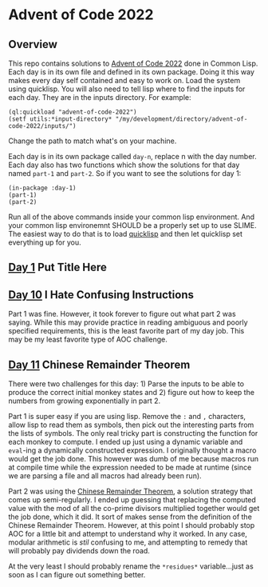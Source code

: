 # Advent of Code 2022

## Overview

This repo contains solutions to [Advent of Code 2022](https://adventofcode.com/2022) done in Common Lisp. Each day is in its own file and defined in its own package. Doing it this way makes every day self contained and easy to work on. Load the system using quicklisp. You will also need to tell lisp where to find the inputs for each day. They are in the inputs directory. For example:

```Common Lisp
(ql:quickload "advent-of-code-2022")
(setf utils:*input-directory* "/my/development/directory/advent-of-code-2022/inputs/")
```

Change the path to match what's on your machine.

Each day is in its own package called `day-n`, replace n with the day number. Each day also has two functions which show the solutions for that day named `part-1` and `part-2`. So if you want to see the solutions for day 1:

```Common Lisp
(in-package :day-1)
(part-1)
(part-2)
```

Run all of the above commands inside your common lisp environment. And your common lisp environemnt SHOULD be a properly set up to use SLIME. The easiest way to do that is to load [quicklisp](https://www.quicklisp.org/beta/) and then let quicklisp set everything up for you.

## [Day 1](src/day-01.lisp) Put Title Here

## [Day 10](src/day-10.lisp) I Hate Confusing Instructions

Part 1 was fine. However, it took forever to figure out what part 2 was saying. While this may provide practice in reading ambiguous and poorly specified requirements, this is the least favorite part of my day job. This may be my least favorite type of AOC challenge.

## [Day 11](src/day-11.lisp) Chinese Remainder Theorem

There were two challenges for this day: 1) Parse the inputs to be able to produce the correct initial monkey states and 2) figure out how to keep the numbers from growing exponentially in part 2.

Part 1 is super easy if you are using lisp. Remove the `:` and `,` characters, allow lisp to read them as symbols, then pick out the interesting parts from the lists of symbols. The only real tricky part is constructing the function for each monkey to compute. I ended up just using a dynamic variable and `eval`-ing a dynamically constructed expression. I originally thought a macro would get the job done. This however was dumb of me because macros run at compile time while the expression needed to be made at runtime (since we are parsing a file and all macros had already been run).

Part 2 was using the [Chinese Remainder Theorem](https://en.wikipedia.org/wiki/Chinese_remainder_theorem), a solution strategy that comes up semi-regularly. I ended up guessing that replacing the computed value with the mod of all the co-prime divisors multiplied together would get the job done, which it did. It sort of makes sense from the definition of the Chinese Remainder Theorem. However, at this point I should probably stop AOC for a little bit and attempt to understand why it worked. In any case, modular arithmetic is _stil_ confusing to me, and attempting to remedy that will probably pay dividends down the road.

At the very least I should probably rename the `*residues*` variable...just as soon as I can figure out something better.

